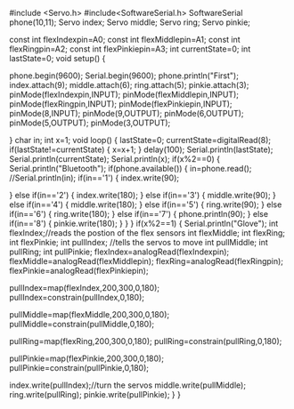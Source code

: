 


#include <Servo.h>
#include<SoftwareSerial.h>
SoftwareSerial phone(10,11);
Servo index;
Servo middle;
Servo ring;
Servo pinkie;

const int flexIndexpin=A0;
const int flexMiddlepin=A1;
const int flexRingpin=A2;
const int flexPinkiepin=A3;
int currentState=0;
int lastState=0;
void setup() {
  
  phone.begin(9600);
  Serial.begin(9600);
  phone.println("First");
  index.attach(9);
  middle.attach(6);
  ring.attach(5);
  pinkie.attach(3);
  pinMode(flexIndexpin,INPUT);
  pinMode(flexMiddlepin,INPUT); 
  pinMode(flexRingpin,INPUT);
  pinMode(flexPinkiepin,INPUT);
  pinMode(8,INPUT);
  pinMode(9,OUTPUT);
  pinMode(6,OUTPUT);
  pinMode(5,OUTPUT);
  pinMode(3,OUTPUT);
  
}
char in;
int x=1;
void loop() {
lastState=0;
currentState=digitalRead(8);
if(lastState!=currentState)
{
  x=x+1;
}
delay(100);
Serial.println(lastState);
Serial.println(currentState);
Serial.println(x);
if(x%2==0)
{ 
  Serial.println("Bluetooth");
if(phone.available())
  {
   in=phone.read();
   //Serial.println(in);
   if(in=='1')
   {
    index.write(90);
    
   }
   else if(in=='2')
   {
    index.write(180);
   }
   else if(in=='3')
   {
    middle.write(90);
   }
   else if(in=='4')
   {
    middle.write(180);
   }
   else if(in=='5')
   {
    ring.write(90);
   }
   else if(in=='6')
   {
    ring.write(180);
   }
   else if(in=='7')
   {
    phone.println(90);
   }
   else if(in=='8')
   {
    pinkie.write(180);
   }
  }
}
   if(x%2==1)
  {
    Serial.println("Glove");
  int flexIndex;//reads the postion of the flex sensors
  int flexMiddle;
  int flexRing;
  int flexPinkie;
  int pullIndex; //tells the servos to move
  int pullMiddle;
  int pullRing;
  int pullPinkie;
  flexIndex=analogRead(flexIndexpin);
  flexMiddle=analogRead(flexMiddlepin);
  flexRing=analogRead(flexRingpin);
  flexPinkie=analogRead(flexPinkiepin);
  
  pullIndex=map(flexIndex,200,300,0,180);
  pullIndex=constrain(pullIndex,0,180);
  
  pullMiddle=map(flexMiddle,200,300,0,180);
  pullMiddle=constrain(pullMiddle,0,180);
  
  pullRing=map(flexRing,200,300,0,180);
  pullRing=constrain(pullRing,0,180);

  pullPinkie=map(flexPinkie,200,300,0,180);
  pullPinkie=constrain(pullPinkie,0,180);
  
  index.write(pullIndex);//turn the servos
  middle.write(pullMiddle);
  ring.write(pullRing);
  pinkie.write(pullPinkie);
  }
  }

  










